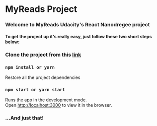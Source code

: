 # MyReads Project

### Welcome to MyReads Udacity's React Nanodregee project

#### To get the project up it's really easy, just follow these two short steps below:

### Clone the project from this [link](https://github.com/felixti/udacity-myreads-project.git)

### `npm install or yarn`

Restore all the project dependencies

### `npm start or yarn start`

Runs the app in the development mode.<br>
Open [http://localhost:3000](http://localhost:3000) to view it in the browser.

### ...And just that!
